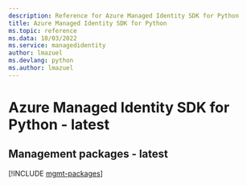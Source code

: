 ```yaml
---
description: Reference for Azure Managed Identity SDK for Python
title: Azure Managed Identity SDK for Python
ms.topic: reference
ms.data: 10/03/2022
ms.service: managedidentity
author: lmazuel
ms.devlang: python
ms.author: lmazuel
---
```

# Azure Managed Identity SDK for Python - latest

## Management packages - latest
[!INCLUDE [mgmt-packages](managed-identity-mgmt-index.md)]